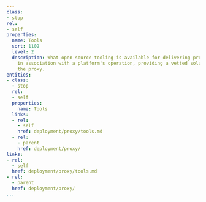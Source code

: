 ```yaml
---
class:
- stop
rel:
- self
properties:
  name: Tools
  sort: 1102
  level: 2
  description: What open source tooling is available for delivering proxy services
    in association with a platform's operation, providing a vetted solution for delivering
    the proxy.
entities:
- class:
  - stop
  rel:
  - self
  properties:
    name: Tools
  links:
  - rel:
    - self
    href: deployment/proxy/tools.md
  - rel:
    - parent
    href: deployment/proxy/
links:
- rel:
  - self
  href: deployment/proxy/tools.md
- rel:
  - parent
  href: deployment/proxy/
...
```

